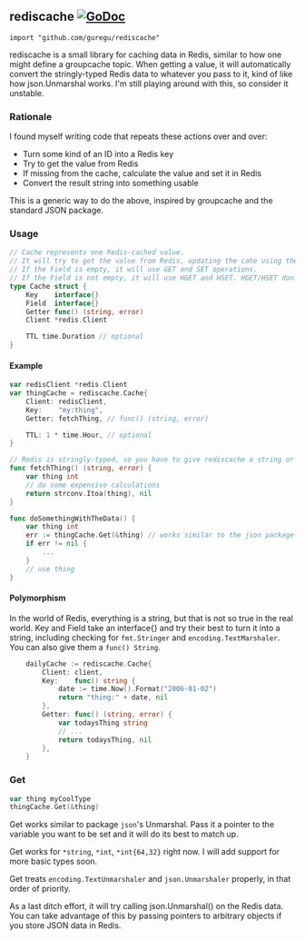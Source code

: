 ## rediscache [![GoDoc](https://godoc.org/github.com/guregu/rediscache?status.svg)](https://godoc.org/github.com/guregu/rediscache) 
`import "github.com/guregu/rediscache"`

rediscache is a small library for caching data in Redis, similar to how one might define a groupcache topic. When getting a value, it will automatically convert the stringly-typed Redis data to whatever you pass to it, kind of like how json.Unmarshal works. I'm still playing around with this, so consider it unstable. 

### Rationale
I found myself writing code that repeats these actions over and over:

* Turn some kind of an ID into a Redis key
* Try to get the value from Redis
* If missing from the cache, calculate the value and set it in Redis 
* Convert the result string into something usable 

This is a generic way to do the above, inspired by groupcache and the standard JSON package.

### Usage

```go
// Cache represents one Redis-cached value.
// It will try to get the value from Redis, updating the cahe using the getter if necessary.
// If the Field is empty, it will use GET and SET operations.
// If the Field is not empty, it will use HGET and HSET. HGET/HSET don't support TTLs.
type Cache struct {
	Key    interface{}
	Field  interface{}
	Getter func() (string, error)
	Client *redis.Client

	TTL time.Duration // optional
}
```

#### Example
```go
var redisClient *redis.Client
var thingCache = rediscache.Cache{
	Client: redisClient,
	Key:    "my:thing",
	Getter: fetchThing, // func() (string, error)

	TTL: 1 * time.Hour, // optional
}

// Redis is stringly-typed, so you have to give rediscache a string or an error.
func fetchThing() (string, error) {
	var thing int
	// do some expensive calculations
	return strconv.Itoa(thing), nil
}

func doSomethingWithTheData() {
	var thing int
	err := thingCache.Get(&thing) // works similar to the json package
	if err != nil {
		...
	}
	// use thing
}
```

#### Polymorphism
In the world of Redis, everything is a string, but that is not so true in the real world. Key and Field take an interface{} and try their best to turn it into a string, including checking for `fmt.Stringer` and `encoding.TextMarshaler`. You can also give them a `func() String`. 

```go
	dailyCache := rediscache.Cache{
		Client: client,
		Key:    func() string {
			date := time.Now().Format("2006-01-02")
			return "thing:" + date, nil
		},
		Getter: func() (string, error) {
			var todaysThing string
			// ...
			return todaysThing, nil
		},
	}
```

### Get
```go
var thing myCoolType
thingCache.Get(&thing)
```

Get works similar to package `json`'s Unmarshal. Pass it a pointer to the variable you want to be set and it will do its best to match up. 

Get works for `*string`, `*int`, `*int{64,32}` right now. I will add support for more basic types soon.

Get treats `encoding.TextUnmarshaler` and `json.Unmarshaler` properly, in that order of priority. 

As a last ditch effort, it will try calling json.Unmarshal() on the Redis data. You can take advantage of this by passing pointers to arbitrary objects if you store JSON data in Redis. 